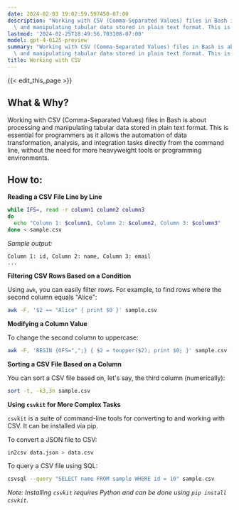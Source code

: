 ```yaml
---
date: 2024-02-03 19:02:59.597450-07:00
description: "Working with CSV (Comma-Separated Values) files in Bash is about processing\
  \ and manipulating tabular data stored in plain text format. This is essential\u2026"
lastmod: '2024-02-25T18:49:56.703108-07:00'
model: gpt-4-0125-preview
summary: "Working with CSV (Comma-Separated Values) files in Bash is about processing\
  \ and manipulating tabular data stored in plain text format. This is essential\u2026"
title: Working with CSV
---
```


{{< edit_this_page >}}

## What & Why?
Working with CSV (Comma-Separated Values) files in Bash is about processing and manipulating tabular data stored in plain text format. This is essential for programmers as it allows the automation of data transformation, analysis, and integration tasks directly from the command line, without the need for more heavyweight tools or programming environments.

## How to:

**Reading a CSV File Line by Line**

```bash
while IFS=, read -r column1 column2 column3
do
  echo "Column 1: $column1, Column 2: $column2, Column 3: $column3"
done < sample.csv
```

*Sample output:*

```
Column 1: id, Column 2: name, Column 3: email
...
```

**Filtering CSV Rows Based on a Condition**

Using `awk`, you can easily filter rows. For example, to find rows where the second column equals "Alice":

```bash
awk -F, '$2 == "Alice" { print $0 }' sample.csv
```

**Modifying a Column Value**

To change the second column to uppercase:

```bash
awk -F, 'BEGIN {OFS=",";} { $2 = toupper($2); print $0; }' sample.csv
```

**Sorting a CSV File Based on a Column**

You can sort a CSV file based on, let's say, the third column (numerically):

```bash
sort -t, -k3,3n sample.csv
```

**Using `csvkit` for More Complex Tasks**

`csvkit` is a suite of command-line tools for converting to and working with CSV. It can be installed via pip.

To convert a JSON file to CSV:

```bash
in2csv data.json > data.csv
```

To query a CSV file using SQL:

```bash
csvsql --query "SELECT name FROM sample WHERE id = 10" sample.csv
```

*Note: Installing `csvkit` requires Python and can be done using `pip install csvkit`.*
